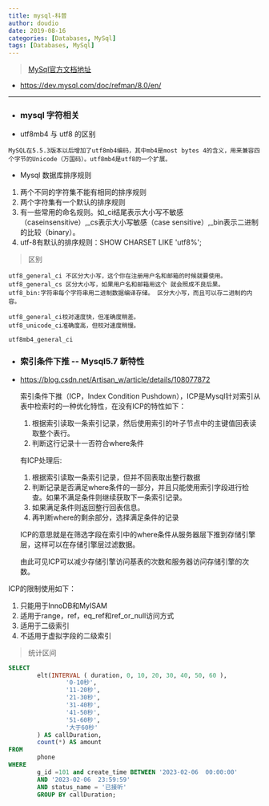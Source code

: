 ```yaml
---
title: mysql-科普
author: doudio
date: 2019-08-16
categories: [Databases, MySql]
tags: [Databases, MySql]
---
```


> [MySql官方文档地址](https://dev.mysql.com/doc/refman/8.0/en/)

* https://dev.mysql.com/doc/refman/8.0/en/

---

* ### mysql 字符相关

* utf8mb4 与 utf8 的区别

```mysql
MySQL在5.5.3版本以后增加了utf8mb4编码，其中mb4是most bytes 4的含义，用来兼容四个字节的Unicode（万国码）。utf8mb4是utf8的一个扩展。
```

* Mysql 数据库排序规则

1. 两个不同的字符集不能有相同的排序规则
2. 两个字符集有一个默认的排序规则
3. 有一些常用的命名规则。如_ci结尾表示大小写不敏感（caseinsensitive）,_cs表示大小写敏感（case sensitive）,_bin表示二进制的比较（binary）。
4. utf-8有默认的排序规则：SHOW CHARSET LIKE 'utf8%';

> 区别

```mysql
utf8_general_ci 不区分大小写，这个你在注册用户名和邮箱的时候就要使用。
utf8_general_cs 区分大小写，如果用户名和邮箱用这个 就会照成不良后果。
utf8_bin:字符串每个字符串用二进制数据编译存储。 区分大小写，而且可以存二进制的内容。

utf8_general_ci校对速度快，但准确度稍差。
utf8_unicode_ci准确度高，但校对速度稍慢。

utf8mb4_general_ci
```

* ### 索引条件下推 -- Mysql5.7 新特性

* https://blog.csdn.net/Artisan_w/article/details/108077872

  索引条件下推（ICP，Index Condition Pushdown），ICP是Mysql针对索引从表中检索时的一种优化特性，在没有ICP的特性如下：

  1. 根据索引读取一条索引记录，然后使用索引的叶子节点中的主键值回表读取整个表行。
  2. 判断这行记录十一否符合where条件

  有ICP处理后:

  	1. 根据索引读取一条索引记录，但并不回表取出整行数据
  	2. 判断记录是否满足where条件的一部分，并且只能使用索引字段进行检查。如果不满足条件则继续获取下一条索引记录。
  	3. 如果满足条件则返回整行回表信息。
  	4. 再判断where的剩余部分，选择满足条件的记录

  

  ICP的意思就是在筛选字段在索引中的where条件从服务器层下推到存储引擎层，这样可以在存储引擎层过滤数据。

  由此可见ICP可以减少存储引擎访问基表的次数和服务器访问存储引擎的次数。

ICP的限制使用如下：

1. 只能用于InnoDB和MyISAM
2. 适用于range，ref，eq_ref和ref_or_null访问方式
3. 适用于二级索引
4. 不适用于虚拟字段的二级索引


> 统计区间

```sql
SELECT
        elt(INTERVAL ( duration, 0, 10, 20, 30, 40, 50, 60 ),
                '0-10秒',
                '11-20秒',
                '21-30秒',
                '31-40秒',
                '41-50秒',
                '51-60秒',
                '大于60秒' 
        ) AS callDuration,
        count(*) AS amount 
FROM
        phone 
WHERE
        g_id =101 and create_time BETWEEN '2023-02-06  00:00:00' 
        AND '2023-02-06  23:59:59' 
        AND status_name = '已接听' 
        GROUP BY callDuration;
```
